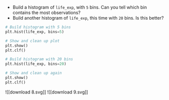 - Build a histogram of `life_exp`, with `5` bins. Can you tell which bin contains the most observations?
- Build another histogram of `life_exp`, this time with `20` bins. Is this better?
```Python
# Build histogram with 5 bins
plt.hist(life_exp, bins=5)

# Show and clean up plot
plt.show()
plt.clf()

# Build histogram with 20 bins
plt.hist(life_exp, bins=20)

# Show and clean up again
plt.show()
plt.clf()
```
![[download 8.svg]]
![[download 9.svg]]
